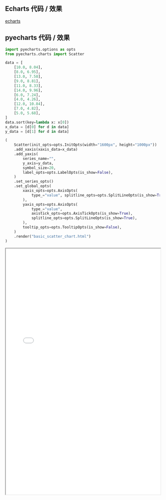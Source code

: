 ## Echarts 代码 / 效果

[echarts](https://www.echartsjs.com/examples/zh/editor.html?c=scatter-simple ':include :type=iframe width=100% height=800px')

## pyecharts 代码 / 效果

```python
import pyecharts.options as opts
from pyecharts.charts import Scatter

data = [
    [10.0, 8.04],
    [8.0, 6.95],
    [13.0, 7.58],
    [9.0, 8.81],
    [11.0, 8.33],
    [14.0, 9.96],
    [6.0, 7.24],
    [4.0, 4.26],
    [12.0, 10.84],
    [7.0, 4.82],
    [5.0, 5.68],
]
data.sort(key=lambda x: x[0])
x_data = [d[0] for d in data]
y_data = [d[1] for d in data]

(
    Scatter(init_opts=opts.InitOpts(width="1600px", height="1000px"))
    .add_xaxis(xaxis_data=x_data)
    .add_yaxis(
        series_name="",
        y_axis=y_data,
        symbol_size=20,
        label_opts=opts.LabelOpts(is_show=False),
    )
    .set_series_opts()
    .set_global_opts(
        xaxis_opts=opts.AxisOpts(
            type_="value", splitline_opts=opts.SplitLineOpts(is_show=True)
        ),
        yaxis_opts=opts.AxisOpts(
            type_="value",
            axistick_opts=opts.AxisTickOpts(is_show=True),
            splitline_opts=opts.SplitLineOpts(is_show=True),
        ),
        tooltip_opts=opts.TooltipOpts(is_show=False),
    )
    .render("basic_scatter_chart.html")
)
```

<iframe width="100%" height="800px" src="Scatter/basic_scatter_chart.html"></iframe>
